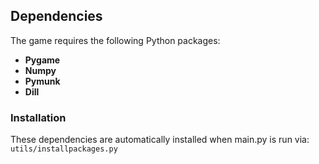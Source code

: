 ## Dependencies

The game requires the following Python packages:  
- **Pygame**
- **Numpy**
- **Pymunk**  
- **Dill**

### Installation
These dependencies are automatically installed when main.py is run via:  
`utils/installpackages.py`
